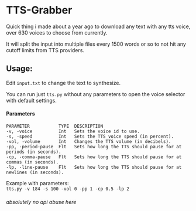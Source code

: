 # TTS-Grabber
Quick thing i made about a year ago to download any text with any tts voice, over 630 voices to choose from currently.

It will split the input into multiple files every 1500 words or so to not hit any cutoff limits from TTS providers.

## Usage:  
Edit `input.txt` to change the text to synthesize.

You can run just `tts.py` without any parameters to open the voice selector with default settings.  

#### Parameters
```
PARAMETER           TYPE  DESCRIPTION
-v, -voice          Int   Sets the voice id to use.  
-s, -speed          Int   Sets the TTS voice speed (in percent).  
-vol, -volume       Int   Changes the TTS volume (in decibels).  
-pp, -period-pause  Flt   Sets how long the TTS should pause for at periods (in seconds).  
-cp, -comma-pause   Flt   Sets how long the TTS should pause for at commas (in seconds).  
-lp, -line-pause    Flt   Sets how long the TTS should pause for at newlines (in seconds).
```

Example with parameters:  
`tts.py -v 184 -s 100 -vol 0 -pp 1 -cp 0.5 -lp 2`

###### absolutely no api abuse here
